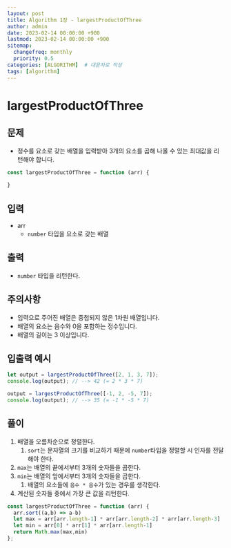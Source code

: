 ```yaml
---
layout: post
title: Algorithm 1장 - largestProductOfThree
author: admin
date: 2023-02-14 00:00:00 +900
lastmod: 2023-02-14 00:00:00 +900
sitemap:
  changefreq: monthly
  priority: 0.5
categories: [ALGORITHM]  # 대문자로 작성
tags: [algorithm]
---
```

# largestProductOfThree
## 문제
- 정수를 요소로 갖는 배열을 입력받아 3개의 요소를 곱해 나올 수 있는 최대값을 리턴해야 합니다.


```js
const largestProductOfThree = function (arr) {
    
}
```

## 입력
- arr
  - `number` 타입을 요소로 갖는 배열

## 출력
- `number` 타입을 리턴한다.

## 주의사항
- 입력으로 주어진 배열은 중첩되지 않은 1차원 배열입니다.
- 배열의 요소는 음수와 0을 포함하는 정수입니다.
- 배열의 길이는 3 이상입니다.


## 입출력 예시
```js
let output = largestProductOfThree([2, 1, 3, 7]);
console.log(output); // --> 42 (= 2 * 3 * 7)

output = largestProductOfThree([-1, 2, -5, 7]);
console.log(output); // --> 35 (= -1 * -5 * 7)
```

## 풀이
1. 배열을 오름차순으로 정렬한다.
   1. `sort`는 문자열의 크기를 비교하기 때문에 `number`타입을 정렬할 시 인자를 전달해야 한다.
2. `max`는 배열의 끝에서부터 3개의 숫자들을 곱한다.
3. `min`는 배열의 앞에서부터 3개의 숫자들을 곱한다.
   1. 배열의 요소들에 `음수 * 음수`가 있는 경우를 생각한다.
4. 계산된 숫자들 중에서 가장 큰 값을 리턴한다.


```js
const largestProductOfThree = function (arr) {
  arr.sort((a,b) => a-b)
  let max = arr[arr.length-1] * arr[arr.length-2] * arr[arr.length-3]
  let min = arr[0] * arr[1] * arr[arr.length-1]
  return Math.max(max,min)
};
```